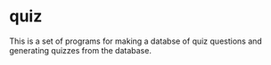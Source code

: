 quiz
====

This is a set of programs for making a databse of quiz questions and generating quizzes from the database.
